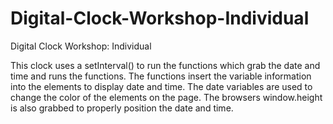 # Digital-Clock-Workshop-Individual
Digital Clock Workshop: Individual

This clock uses a setInterval() to run the functions which grab the date and time and runs the functions.
The functions insert the variable information into the elements to display date and time.
The date variables are used to change the color of the elements on the page.
The browsers window.height is also grabbed to properly position the date and time.
